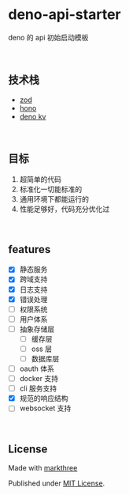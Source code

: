 # deno-api-starter

deno 的 api 初始启动模板

<br />

## 技术栈

- [zod](https://zod.dev)
- [hono](https://github.com/honojs/hono)
- [deno kv](https://deno.com/kv)

<br />

## 目标

1. 超简单的代码
2. 标准化一切能标准的
3. 通用环境下都能运行的
4. 性能足够好，代码充分优化过

<br />

## features

- [x] 静态服务
- [x] 跨域支持
- [x] 日志支持
- [x] 错误处理
- [ ] 权限系统
- [ ] 用户体系
- [ ] 抽象存储层
  - [ ] 缓存层
  - [ ] oss 层
  - [ ] 数据库层
- [ ] oauth 体系
- [ ] docker 支持
- [ ] cli 服务支持
- [x] 规范的响应结构
- [ ] websocket 支持

<br />

## License

Made with [markthree](https://github.com/markthree/)

Published under [MIT License](./LICENSE).
